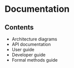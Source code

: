 # Documentation

## Contents

- Architecture diagrams
- API documentation
- User guide
- Developer guide
- Formal methods guide
